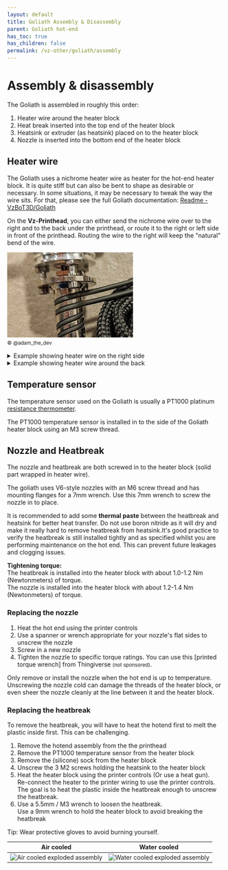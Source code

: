```yaml
---
layout: default
title: Goliath Assembly & Disassembly
parent: Goliath hot-end
has_toc: true
has_children: false
permalink: /vz-other/goliath/assembly
---
```


# Assembly & disassembly

The Goliath is assembled in roughly this order:

1. Heater wire around the heater block
2. Heat break inserted into the top end of the heater block
3. Heatsink or extruder (as heatsink) placed on to the heater block
4. Nozzle is inserted into the bottom end of the heater block

## Heater wire

The Goliath uses a nichrome heater wire as heater for the hot-end heater block. It is quite stiff but can also be bent to shape as desirable or necessary. In some situations, it may be necessary to tweak the way the wire sits. For that, please see the full Goliath documentation: [Readme - VzBoT3D/Goliath](https://github.com/VzBoT3D/Goliath/blob/main/README.md)

On the **Vz-Printhead**, you can either send the nichrome wire over to the right and to the back under the printhead, or route it to the right or left side in front of the printhead. Routing the wire to the right will keep the "natural" bend of the wire.

![Goliath heater wire on hot block](../../assets/images/vz-other/goliath/goliath_nichrome-wire.jpg)  
<small>© @adam_the_dev</small>

<details>
    <summary>Example showing heater wire on the right side</summary>
    <img src="https://user-images.githubusercontent.com/37383368/211330774-17573318-2ac8-4077-9e59-f4db8dd18e41.png"/>
</details>
<details>
    <summary>Example showing heater wire around the back</summary>
    <img src="https://github.com/VzBoT3D/Goliath/assets/16231288/a2eb4fd7-19bf-4881-a1d7-151410a10f99"/>
</details>

## Temperature sensor

The temperature sensor used on the Goliath is usually a PT1000 platinum [resistance thermometer](https://en.wikipedia.org/wiki/Resistance_thermometer).

The PT1000 temperature sensor is installed in to the side of the Goliath heater block using an M3 screw thread.

## Nozzle and Heatbreak

The nozzle and heatbreak are both screwed in to the heater block (solid part wrapped in heater wire).

The goliath uses V6-style nozzles with an M6 screw thread and has mounting flanges for a 7mm wrench. Use this 7mm wrench to screw the nozzle in to place.  

It is recommended to add some **thermal paste** between the heatbreak and heatsink for better heat transfer. Do not use boron nitride as it will dry and make it really hard to remove heatbreak from heatsink.It's good practice to verify the heatbreak is still installed tightly and as specified whilst you are performing maintenance on the hot end. This can prevent future leakages and clogging issues.

**Tightening torque:**  
The heatbreak is installed into the heater block with about 1.0-1.2 Nm (Newtonmeters) of torque.  
The nozzle is installed into the heater block with about 1.2-1.4 Nm (Newtonmeters) of torque.

### Replacing the nozzle

1. Heat the hot end using the printer controls
2. Use a spanner or wrench appropriate for your nozzle's flat sides to unscrew the nozzle
3. Screw in a new nozzle
4. Tighten the nozzle to specific torque ratings.
    You can use this [printed torque wrench] from Thingiverse <small>(not sponsored)</small>.

Only remove or install the nozzle when the hot end is up to temperature. Unscrewing the nozzle cold can damage the threads of the heater block, or even sheer the nozzle cleanly at the line between it and the heater block.

### Replacing the heatbreak

To remove the heatbreak, you will have to heat the hotend first to melt the plastic inside first. This can be challenging.

1. Remove the hotend assembly from the the printhead
2. Remove the PT1000 temperature sensor from the heater block
3. Remove the (silicone) sock from the heater block
4. Unscrew the 3 M2 screws holding the heatsink to the heater block
5. Heat the heater block using the printer controls (Or use a heat gun).  
    Re-connect the heater to the printer wiring to use the printer controls.
    The goal is to heat the plastic inside the heatbreak enough to unscrew the heatbreak.
6. Use a 5.5mm / M3 wrench to loosen the heatbreak.  
    Use a 9mm wrench to hold the heater block to avoid breaking the heatbreak

Tip: Wear protective gloves to avoid burning yourself.

| Air cooled | Water cooled |
|------------|--------------|
|![Air cooled exploded assembly](https://github.com/VzBoT3D/Goliath/assets/16231288/d6e76627-d873-4850-878c-7ccd2e43ecf9)|![Water cooled exploded assembly](https://github.com/VzBoT3D/Goliath/assets/16231288/aad45350-c637-47a9-b347-ff488c033233)|

